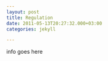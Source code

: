 ```yaml
---
layout: post
title: Regulation
date: 2011-05-13T20:27:32.000+03:00
categories: jekyll

---
```

info goes here